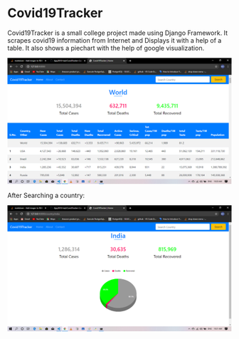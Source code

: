 # Covid19Tracker
Covid19Tracker is a small college project made using Django Framework. It scrapes covid19 information from Internet and Displays it with a help of a table. It also shows a piechart with the help of google visualization.

![Broken Image](https://raw.githubusercontent.com/Ajay2810-hub/Covid19Tracker/master/static/images/info.png?token=AM6IWWTJFSHT7AWY2GE5ISC7DRISI)

After Searching a country:

![Broken Image](https://raw.githubusercontent.com/Ajay2810-hub/Covid19Tracker/master/static/images/info1.png?token=AM6IWWVUNZDUWJDYVGV6XG27DRIW4)
